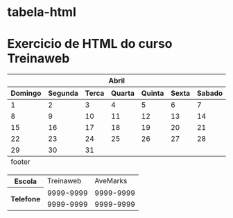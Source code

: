 # tabela-html
<h1> Exercicio de HTML do curso Treinaweb</h1>
   <table>
       <colgroup>
         <col class="blue"> <!-- Estilo azul para o primeiro coluna -->
         <col class="gray"> <!-- Estilo cinza para o segundo coluna -->
         <col class="gray"> <!-- Estilo cinza para as demais colunas -->
         <col class="gray">
         <col class="gray">
         <col class="gray">
         <col class="gray">
         <col class="gray">
       </colgroup>
       <thead>
         <tr>
           <th colspan="7">Abril</th>
         </tr>
       <tr>
         <th>Domingo</th>
         <th>Segunda</th>
         <th>Terca</th>
         <th>Quarta</th>
         <th>Quinta</th>
         <th>Sexta</th>
         <th>Sabado</th>
       </tr>
       </thead>
       
   <tbody>
     <tr>
         <td>1</td>
         <td>2</td>
         <td>3</td>
         <td>4</td>
         <td>5</td>
         <td>6</td>
         <td>7</td>
       </tr>
       <tr>
         <td>8</td>
         <td>9</td>
         <td>10</td>
         <td>11</td>
         <td>12</td>
         <td>13</td>
         <td>14</td>
       </tr>
       <tr>
         <td>15</td>
         <td>16</td>
         <td>17</td>
         <td>18</td>
         <td>19</td>
         <td>20</td>
         <td>21</td>
       </tr>
       <tr>
         <td>22</td>
         <td>23</td>
         <td>24</td>
         <td>25</td>
         <td>26</td>
         <td>27</td>
         <td>28</td>
       </tr>
       <tr>
         <td>29</td>
         <td>30</td>
         <td>31</td>
         <td></td>
         <td></td>
         <td></td>
         <td></td>
       </tr>
       </tbody>
       <tfoot>
         <tr>
           <td colspan="7">footer</td>
         </tr>
       </tfoot>
       
   </table>
     
  <table>
       <tr>
         <th>Escola</th>
         <td>Treinaweb</td>
         <td>AveMarks</td>
       </tr>
       
   <tr>
         <th rowspan="2">Telefone</th>
         <td>9999-9999</td>
         <td>9999-9999</td>
       </tr>
       
  <tr>
      <td>9999-9999</td>
        <td>9999-9999</td>
       </tr>
     </table>
